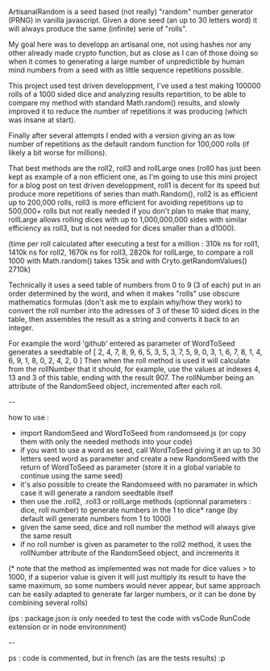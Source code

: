 ArtisanalRandom is a seed based (not really) "random" number generator (PRNG) in vanilla javascript. Given a done seed (an up to 30 letters word) it will always produce the same (infinite) serie of "rolls".

My goal here was to developp an artisanal one, not using hashes nor any other already made crypto function, but as close as I can of those doing so when it comes to generating a large number of unpredictible by human mind numbers from a seed with as little sequence repetitions possible. 

This project used test driven developpment, I've used a test making 100000 rolls of a 1000 sided dice and analyzing results repartition, to be able to compare my method with standard Math.random() results, and slowly improved it to reduce the number of repetitions it was producing (which was insane at start).

Finally after several attempts I ended with a version giving an as low number of repetitions as the default random function for 100,000 rolls (if likely a bit worse for millions).

That best methods are the roll2, roll3 and rollLarge ones (roll0 has just been kept as example of a non efficient one, as I'm going to use this mini project for a blog post on test driven developpment, roll1 is decent for its speed but produce more repetitions of series than math.Random(), roll2 is as efficient up to 200,000 rolls, roll3 is more efficient for avoiding repetitions up to 500,000+ rolls but not really needed if you don't plan to make that many, rollLarge allows rolling dices with up to 1,000,000,000 sides with similar efficiency as roll3, but is not needed for dices smaller than a d1000).

(time per roll calculated after executing a test for a million : 310k ns for roll1, 1410k ns for roll2, 1670k ns for roll3, 2820k for rollLarge, to compare a roll 1000 with Math.random() takes 135k and with Cryto.getRandomValues() 2710k)

Technically it uses a seed table of numbers from 0 to 9 (3 of each) put in an order determined by the word, and when it makes "rolls" use obscure mathematics formulas (don't ask me to explain why/how they work) to convert the roll number into the adresses of 3 of these 10 sided dices in the table, then assembles the result as a string and converts it back to an integer.

For example the word 'github' entered as parameter of WordToSeed generates a seedtable of 
[  2, 4, 7, 8, 9, 6, 5, 3, 5,
  3, 7, 5, 9, 0, 3, 1, 6, 7,
  8, 1, 4, 6, 9, 1, 8, 0, 2,
  4, 2, 0
]
Then when the roll method is used it will calculate from the rollNumber that it should, for example, use the values at indexes 4, 13 and 3 of this table, ending with the result 907.
The rollNumber being an attribute of the RandomSeed object, incremented after each roll.

--

how to use : 
 - import RandomSeed and WordToSeed from randomseed.js (or copy them with only the needed methods into your code)
 - if you want to use a word as seed, call WordToSeed giving it an up to 30 letters seed word as parameter and create a new RandomSeed with the return of WordToSeed as parameter (store it in a global variable to continue using the same seed)
 - it's also possible to create the Randomseed with no paramater in which case it will generate a random seedtable itself 
 - then use the .roll2, .roll3 or rollLarge methods (optionnal parameters : dice, roll number) to generate numbers in the 1 to dice* range (by default will generate numbers from 1 to 1000)
 - given the same seed, dice and roll number the method will always give the same result
 - if no roll number is given as parameter to the roll2 method, it uses the rollNumber attribute of the RandomSeed object, and increments it

 (* note that the method as implemented was not made for dice values > to 1000, if a superior value is given it will just multiply its result to have the same maximum, so some numbers would never appear, but same approach can be easily adapted to generate far larger numbers, or it can be done by combining several rolls)

 (ps : package.json is only needed to test the code with vsCode RunCode extension or in node environnment)

--

ps : code is commented, but in french (as are the tests results) :p
